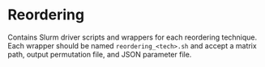 # Reordering

Contains Slurm driver scripts and wrappers for each reordering technique. Each wrapper should be named `reordering_<tech>.sh` and accept a matrix path, output permutation file, and JSON parameter file.
